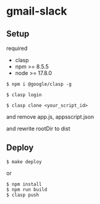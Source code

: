 # gmail-slack

## Setup
required

- clasp 
- npm >= 8.5.5
- node >= 17.8.0

```shell
$ npm i @google/clasp -g
```

```shell
$ clasp login
```

```shell
$ clasp clone <your_script_id>
```

and remove app.js, appsscript.json

and rewrite rootDir to dist 

## Deploy

```shell
$ make deploy
```

or

```shell
$ npm install
$ npm run build
$ clasp push
```

